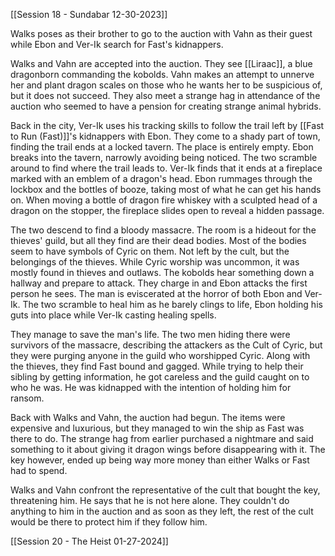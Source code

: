 [[Session 18 - Sundabar 12-30-2023]]

Walks poses as their brother to go to the auction with Vahn as their guest while Ebon and Ver-Ik search for Fast's kidnappers. 

Walks and Vahn are accepted into the auction. They see [[Liraac]], a blue dragonborn commanding the kobolds. Vahn makes an attempt to unnerve her and plant dragon scales on those who he wants her to be suspicious of, but it does not succeed. They also meet a strange hag in attendance of the auction who seemed to have a pension for creating strange animal hybrids.

Back in the city, Ver-Ik uses his tracking skills to follow the trail left by [[Fast to Run (Fast)]]'s kidnappers with Ebon. They come to a shady part of town, finding the trail ends at a locked tavern. The place is entirely empty. Ebon breaks into the tavern, narrowly avoiding being noticed. The two scramble around to find where the trail leads to. Ver-Ik finds that it ends at a fireplace marked with an emblem of a dragon's head. Ebon rummages through the lockbox and the bottles of booze, taking most of what he can get his hands on. When moving a bottle of dragon fire whiskey with a sculpted head of a dragon on the stopper, the fireplace slides open to reveal a hidden passage.

The two descend to find a bloody massacre. The room is a hideout for the thieves' guild, but all they find are their dead bodies. Most of the bodies seem to have symbols of Cyric on them. Not left by the cult, but the belongings of the thieves. While Cyric worship was uncommon, it was mostly found in thieves and outlaws. The kobolds hear something down a hallway and prepare to attack. They charge in and Ebon attacks the first person he sees. The man is eviscerated at the horror of both Ebon and Ver-Ik. The two scramble to heal him as he barely clings to life, Ebon holding his guts into place while Ver-Ik casting healing spells.

They manage to save the man's life. The two men hiding there were survivors of the massacre, describing the attackers as the Cult of Cyric, but they were purging anyone in the guild who worshipped Cyric. Along with the thieves, they find Fast bound and gagged. While trying to help their sibling by getting information, he got careless and the guild caught on to who he was. He was kidnapped with the intention of holding him for ransom. 

 Back with Walks and Vahn, the auction had begun. The items were expensive and luxurious, but they managed to win the ship as Fast was there to do. The strange hag from earlier purchased a nightmare and said something to it about giving it dragon wings before disappearing with it. The key however, ended up being way more money than either Walks or Fast had to spend.

Walks and Vahn confront the representative of the cult that bought the key, threatening him. He says that he is not here alone. They couldn't do anything to him in the auction and as soon as they left, the rest of the cult would be there to protect him if they follow him.

[[Session 20 - The Heist 01-27-2024]]